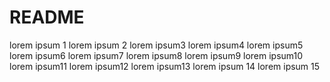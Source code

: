 # README

lorem ipsum 1
lorem ipsum 2
lorem ipsum3
lorem ipsum4
lorem ipsum5
lorem ipsum6
lorem ipsum7
lorem ipsum8
lorem ipsum9
lorem ipsum10
lorem ipsum11
lorem ipsum12
lorem ipsum13
lorem ipsum 14
lorem ipsum 15

